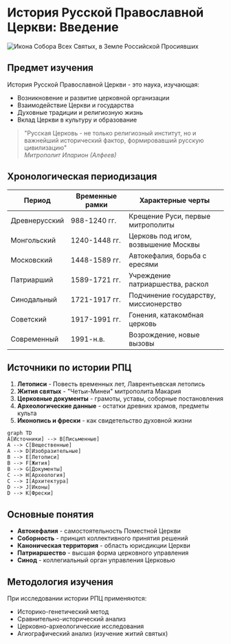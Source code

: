 # История Русской Православной Церкви: Введение

![Икона Собора Всех Святых, в Земле Российской Просиявших](assets/images/saints.jpg)

## Предмет изучения
История Русской Православной Церкви - это наука, изучающая:
- Возникновение и развитие церковной организации
- Взаимодействие Церкви и государства
- Духовные традиции и религиозную жизнь
- Вклад Церкви в культуру и образование

> "Русская Церковь - не только религиозный институт, но и важнейший исторический фактор, формировавший русскую цивилизацию"  
> *Митрополит Иларион (Алфеев)*

## Хронологическая периодизация

| Период          | Временные рамки      | Характерные черты               |
|-----------------|----------------------|---------------------------------|
| Древнерусский   | 988-1240 гг.         | Крещение Руси, первые митрополиты |
| Монгольский     | 1240-1448 гг.        | Церковь под игом, возвышение Москвы |
| Московский      | 1448-1589 гг.        | Автокефалия, борьба с ересями |
| Патриарший      | 1589-1721 гг.        | Учреждение патриаршества, раскол |
| Синодальный     | 1721-1917 гг.        | Подчинение государству, миссионерство |
| Советский       | 1917-1991 гг.        | Гонения, катакомбная церковь |
| Современный     | 1991-н.в.            | Возрождение, новые вызовы |

## Источники по истории РПЦ
1. **Летописи** - Повесть временных лет, Лаврентьевская летопись
2. **Жития святых** - "Четьи-Минеи" митрополита Макария
3. **Церковные документы** - грамоты, уставы, соборные постановления
4. **Археологические данные** - остатки древних храмов, предметы культа
5. **Иконопись и фрески** - как свидетельство духовной жизни

```mermaid
graph TD
A[Источники] --> B[Письменные]
A --> C[Вещественные]
A --> D[Изобразительные]
B --> E[Летописи]
B --> F[Жития]
B --> G[Документы]
C --> H[Археология]
C --> I[Архитектура]
D --> J[Иконы]
D --> K[Фрески]
```

## Основные понятия
- **Автокефалия** - самостоятельность Поместной Церкви
- **Соборность** - принцип коллективного принятия решений
- **Каноническая территория** - область юрисдикции Церкви
- **Патриаршество** - высшая форма церковного управления
- **Синод** - коллегиальный орган управления Церковью

## Методология изучения
При исследовании истории РПЦ применяются:
- Историко-генетический метод
- Сравнительно-исторический анализ
- Церковно-археологические исследования
- Агиографический анализ (изучение житий святых)